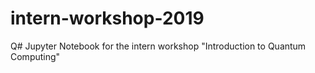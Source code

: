 # intern-workshop-2019
Q# Jupyter Notebook for the intern workshop "Introduction to Quantum Computing"
